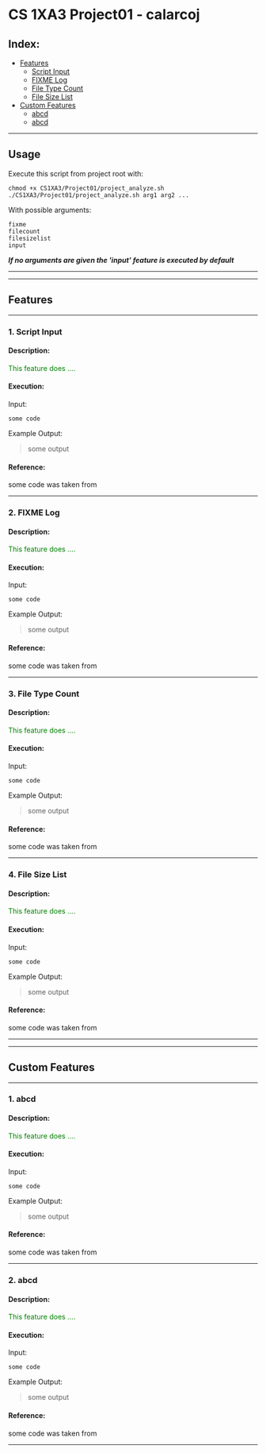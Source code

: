 # CS 1XA3 Project01 - calarcoj

## Index:

- [Features](#features)
  - [Script Input](#script-input)
  - [FIXME Log](#fixme-log)
  - [File Type Count](#file-type-count)
  - [File Size List](#file-size-list)
- [Custom Features](#custom-features)
  - [abcd](#abcd)
  - [abcd](#abcd)
___ 
## Usage
Execute this script from project root with:


    chmod +x CS1XA3/Project01/project_analyze.sh
    ./CS1XA3/Project01/project_analyze.sh arg1 arg2 ...


With possible arguments:

    fixme
    filecount
    filesizelist
    input

___If no arguments are given the 'input' feature is executed by default___
___
___

## Features
___
### 1. Script Input
#### Description:

<font color="green">This feature does ....</font>

#### Execution:

Input:

    some code

Example Output:

>some output

#### Reference:

some code was taken from 
___
### 2. FIXME Log
#### Description:

<font color="green">This feature does ....</font>

#### Execution:

Input:

    some code

Example Output:

>some output

#### Reference:
 
some code was taken from 
___
### 3. File Type Count
#### Description:

<font color="green">This feature does ....</font>

#### Execution:

Input:

    some code

Example Output:

>some output

#### Reference:
 
some code was taken from 
___
### 4. File Size List
#### Description:

<font color="green">This feature does ....</font>

#### Execution:

Input:

    some code

Example Output:

>some output

#### Reference:
 
some code was taken from 

___
___
## Custom Features

___
### 1. abcd
#### Description:

<font color="green">This feature does ....</font>

#### Execution:

Input:

    some code

Example Output:

>some output

#### Reference:
 
some code was taken from 
___
### 2. abcd
#### Description:

<font color="green">This feature does ....</font>

#### Execution:

Input:

    some code

Example Output:

>some output

#### Reference:
 
some code was taken from 
___
